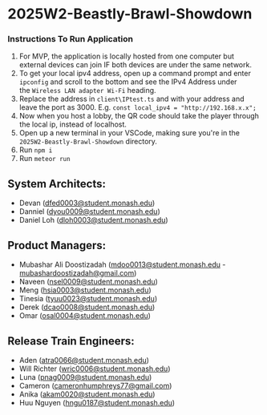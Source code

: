 # 2025W2-Beastly-Brawl-Showdown

### Instructions To Run Application
1. For MVP, the application is locally hosted from one computer but external devices can join IF both devices are under the same network.
2. To get your local ipv4 address, open up a command prompt and enter `ipconfig` and scroll to the bottom and see the IPv4 Address under\
   the `Wireless LAN adapter Wi-Fi` heading.
3. Replace the address in `client\IPtest.ts` and with your address and leave the port as 3000. E.g. `const local_ipv4 = "http://192.168.x.x";`
4. Now when you host a lobby, the QR code should take the player through the local ip, instead of localhost.
5. Open up a new terminal in your VSCode, making sure you're in the `2025W2-Beastly-Brawl-Showdown` directory.
6. Run `npm i`
7. Run `meteor run`

## System Architects:

- Devan (dfed0003@student.monash.edu)
- Danniel (dyou0009@student.monash.edu)
- Daniel Loh (dloh0003@student.monash.edu)

## Product Managers:

- Mubashar Ali Doostizadah (mdoo0013@student.monash.edu - mubashardoostizadah@gmail.com)
- Naveen (nsel0009@student.monash.edu)
- Meng (hsia0003@student.monash.edu)
- Tinesia (tyuu0023@student.monash.edu)
- Derek (dcao0008@student.monash.edu)
- Omar (osal0004@student.monash.edu)

## Release Train Engineers:

- Aden (atra0066@student.monash.edu)
- Will Richter (wric0006@student.monash.edu)
- Luna (pnag0009@student.monash.edu)
- Cameron (cameronhumphreys77@gmail.com)
- Anika (akam0020@student.monash.edu)
- Huu Nguyen (hngu0187@student.monash.edu)
